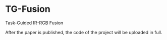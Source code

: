 # TG-Fusion
Task-Guided IR-RGB Fusion

After the paper is published, the code of the project will be uploaded in full.
